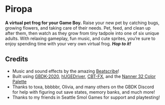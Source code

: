 # Piropa
**A virtual pet frog for your Game Boy.**
Raise your new pet by catching bugs, growing flowers, and taking care of their needs. Pet, feed, and clean up after them, then watch as they grow from tiny tadpole into one of six unique adults. With relaxing gameplay, fun music, and cute sprites, you’re sure to enjoy spending time with your very own virtual frog.
_**Hop to it!**_

## Credits
- Music and sound effects by the amazing [Beatscribe](https://beatscribe.itch.io/)!
- Built using [GBDK-2020](https://gbdk-2020.github.io/gbdk-2020/), [hUGEDriver](https://github.com/SuperDisk/hUGEDriver), [CBT-FX](https://github.com/coffeevalenbat/CBT-FX), and the [Nanner 32 Color Palette](https://www.pixilart.com/palettes/nanner-32-9538)
- Thanks to toxa, bbbbbr, Olivia, and many others on the GBDK Discord for help with figuring out save states, memory banks, and much more!
- Thanks to my friends in Seattle Smol Games for support and playtesting!
